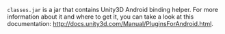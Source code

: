 `classes.jar` is a jar that contains Unity3D Android binding helper. For more information about it and where to get it, you can take a look at this documentation: http://docs.unity3d.com/Manual/PluginsForAndroid.html.

